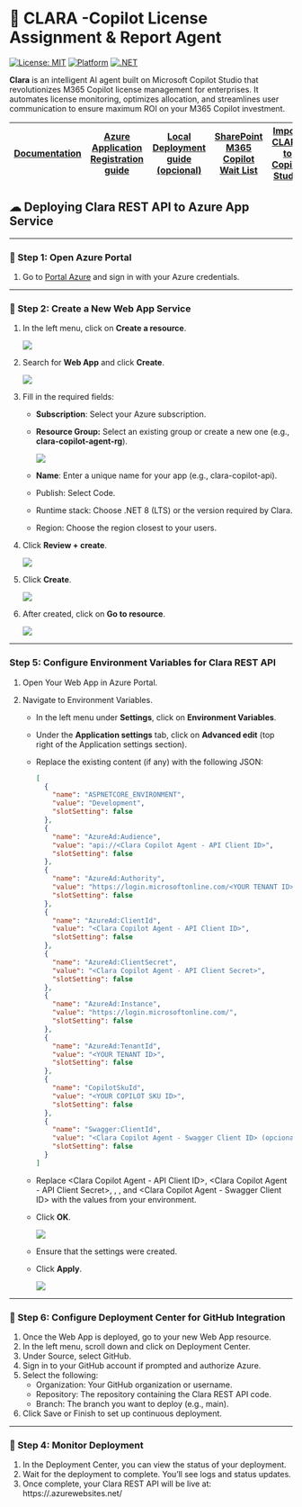 # 👧 CLARA -Copilot License Assignment & Report Agent

[![License: MIT](https://img.shields.io/badge/License-MIT-yellow.svg)](https://opensource.org/licenses/MIT)
[![Platform](https://img.shields.io/badge/Platform-Microsoft%20Copilot%20Studio-blue)](https://copilotstudio.microsoft.com/)
[![.NET](https://img.shields.io/badge/.NET-REST%20API-purple)](https://dotnet.microsoft.com/)

**Clara** is an intelligent AI agent built on Microsoft Copilot Studio that revolutionizes M365 Copilot license management for enterprises. It automates license monitoring, optimizes allocation, and streamlines user communication to ensure maximum ROI on your M365 Copilot investment.

| [Documentation](https://github.com/luishdemetrio/clara-copilot-agent) |  [Azure Application Registration guide ](https://github.com/luishdemetrio/clara-copilot-agent/blob/main/docs/azure_deployment.md)  | [Local Deployment guide (opcional)](https://github.com/luishdemetrio/clara-copilot-agent/blob/main/docs/local_deployment.md) |[SharePoint M365 Copilot Wait List](https://github.com/luishdemetrio/clara-copilot-agent/blob/main/docs/sharepoint_deployment.md) |[Import CLARA to Copilot Studio](https://github.com/luishdemetrio/clara-copilot-agent/blob/main/docs/import_clara.md) |[Azure REST API](https://github.com/luishdemetrio/clara-copilot-agent/blob/main/docs/appservice_deployment.md)
| ---- | ---- | ---- |  ---- | ---- | ---- |  


## ☁ Deploying Clara REST API to Azure App Service

---
### 🧱 Step 1: Open Azure Portal

   1. Go to [Portal Azure](https://portal.azure.com/) and sign in with your Azure credentials.

---   
### 🧱 Step 2: Create a New Web App Service

   1. In the left menu, click on **Create a resource**.
   
      ![](images/as01.png)
   
   2. Search for **Web App** and click **Create**.
   
      ![](images/as02.png)

   3. Fill in the required fields:

      - **Subscription**: Select your Azure subscription.
    
      - **Resource Group:** Select an existing group or create a new one (e.g., **clara-copilot-agent-rg**).
      
        ![](images/as03.png)
      
      - **Name**: Enter a unique name for your app (e.g., clara-copilot-api).

      - Publish: Select Code.
      
      - Runtime stack: Choose .NET 8 (LTS) or the version required by Clara.
      
      - Region: Choose the region closest to your users.
      
   5. Click **Review + create**.
   
      ![](images/as04.png)
      
   6. Click **Create**.   
   
      ![](images/as05.png)
      
   7. After created, click on **Go to resource**.   
   
       ![](images/as06.png) 
   
---   
### Step 5: Configure Environment Variables for Clara REST API

   1. Open Your Web App in Azure Portal.
      
   2. Navigate to Environment Variables.
   
      - In the left menu under **Settings**, click on **Environment Variables**.
      
      - Under the **Application settings** tab, click on **Advanced edit** (top right of the Application settings section).
      
      - Replace the existing content (if any) with the following JSON:
      
        ```json
        [
          {
            "name": "ASPNETCORE_ENVIRONMENT",
            "value": "Development",
            "slotSetting": false
          },
          {
            "name": "AzureAd:Audience",
            "value": "api://<Clara Copilot Agent - API Client ID>",
            "slotSetting": false
          },
          {
            "name": "AzureAd:Authority",
            "value": "https://login.microsoftonline.com/<YOUR TENANT ID>",
            "slotSetting": false
          },
          {
            "name": "AzureAd:ClientId",
            "value": "<Clara Copilot Agent - API Client ID>",
            "slotSetting": false
          },
          {
            "name": "AzureAd:ClientSecret",
            "value": "<Clara Copilot Agent - API Client Secret>",
            "slotSetting": false
          },
          {
            "name": "AzureAd:Instance",
            "value": "https://login.microsoftonline.com/",
            "slotSetting": false
          },
          {
            "name": "AzureAd:TenantId",
            "value": "<YOUR TENANT ID>",
            "slotSetting": false
          },
          {
            "name": "CopilotSkuId",
            "value": "<YOUR COPILOT SKU ID>",
            "slotSetting": false
          },
          {
            "name": "Swagger:ClientId",
            "value": "<Clara Copilot Agent - Swagger Client ID> (opcional)",
            "slotSetting": false
          }
        ]
        ```
    
       - Replace <Clara Copilot Agent - API Client ID>, <Clara Copilot Agent - API Client Secret>, <YOUR TENANT ID>, <YOUR COPILOT SKU ID>, and <Clara Copilot Agent - Swagger Client ID> with the values from your environment.
       
       - Click **OK**.
    
         ![](images/as07.png) 

       - Ensure that the settings were created.
       
       - Click **Apply**.
       
         ![](images/as08.png) 
       
---   
### 🧱 Step 6: Configure Deployment Center for GitHub Integration

   1. Once the Web App is deployed, go to your new Web App resource.
   2. In the left menu, scroll down and click on Deployment Center.
   3. Under Source, select GitHub.
   4. Sign in to your GitHub account if prompted and authorize Azure.
   5. Select the following:
      - Organization: Your GitHub organization or username.
      - Repository: The repository containing the Clara REST API code.
      - Branch: The branch you want to deploy (e.g., main).
   6. Click Save or Finish to set up continuous deployment.

---   
### 🧱 Step 4: Monitor Deployment

  1. In the Deployment Center, you can view the status of your deployment.
  2. Wait for the deployment to complete. You’ll see logs and status updates.
  3. Once complete, your Clara REST API will be live at:
https://<your-app-name>.azurewebsites.net/


